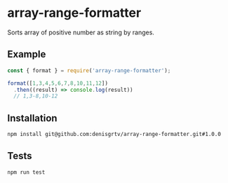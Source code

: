 # array-range-formatter
Sorts array of positive number as string by ranges.

## Example
```js
const { format } = require('array-range-formatter');

format([1,3,4,5,6,7,8,10,11,12])
  .then((result) => console.log(result))
  // 1,3-8,10-12
```

## Installation
```bash
npm install git@github.com:denisgrtv/array-range-formatter.git#1.0.0
```

## Tests
```bash
npm run test
```